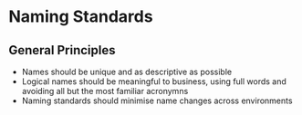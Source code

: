 # Naming Standards
## General Principles
- Names should be unique and as descriptive as possible
- Logical names should be meaningful to business, using full words and avoiding all but the most familiar acronymns
- Naming standards should minimise name changes across environments


